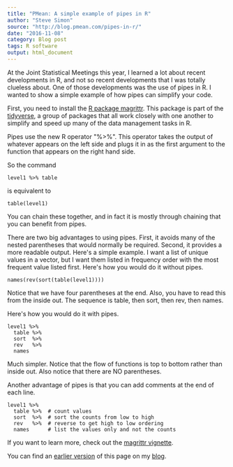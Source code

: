 ```yaml
---
title: "PMean: A simple example of pipes in R"
author: "Steve Simon"
source: "http://blog.pmean.com/pipes-in-r/"
date: "2016-11-08"
category: Blog post
tags: R software
output: html_document
---
```


At the Joint Statistical Meetings this year, I learned a lot about recent developments in R, and not so recent developments that I was totally clueless about. One of those developments was the use of pipes in R. I wanted to show a simple example of how pipes can simplify your code.

<!---More--->

First, you need to install the [R package magrittr][mag1]. This package is part of the [tidyverse][tid1], a group of packages that all work closely with one another to simplify and speed up many of the data management tasks in R.

[mag1]: https://cran.r-project.org/web/packages/magrittr/index.html
[tid1]: https://blog.rstudio.org/2016/09/15/tidyverse-1-0-0/

Pipes use the new R operator "%\>%". This operator takes the output of whatever appears on the left side and plugs it in as the first argument to the function that appears on the right hand side.

So the command

```{}
level1 %>% table
```

is equivalent to

```{}
table(level1)
```

You can chain these together, and in fact it is mostly through chaining that you can benefit from pipes.

There are two big advantages to using pipes. First, it avoids many of the nested parentheses that would normally be required. Second, it provides a more readable output. Here's a simple example. I want a list of unique values in a vector, but I want them listed in frequency order with the most frequent value listed first. Here's how you would do it without pipes.

```{r}
names(rev(sort(table(level1))))
```

Notice that we have four parentheses at the end. Also, you have to read this from the inside out. The sequence is table, then sort, then rev, then names.

Here's how you would do it with pipes.

```{}
level1 %>% 
  table %>%
  sort  %>%
  rev   %>%
  names
```

Much simpler. Notice that the flow of functions is top to bottom rather than inside out. Also notice that there are NO parentheses.

Another advantage of pipes is that you can add comments at the end of each line.

```{}
level1 %>% 
  table %>%  # count values
  sort  %>%  # sort the counts from low to high
  rev   %>%  # reverse to get high to low ordering
  names      # list the values only and not the counts
```

If you want to learn more, check out the [magrittr vignette][mag2].

You can find an [earlier version][sim1] of this page on my [blog][sim2].

[sim1]: http://blog.pmean.com/pipes-in-r/
[sim2]: http://blog.pmean.com

[mag2]: https://cran.r-project.org/web/packages/magrittr/vignettes/magrittr.html
